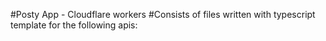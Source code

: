 #Posty App - Cloudflare workers
#Consists of files written with typescript template for the following apis:


